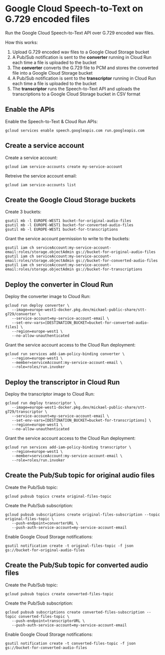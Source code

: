 # Google Cloud Speech-to-Text on G.729 encoded files

Run the Google Cloud Speech-to-Text API over G.729 encoded wav files.

How this works:
1. Upload G.729 encoded wav files to a Google Cloud Storage bucket
2. A Pub/Sub notification is sent to the **converter** running in Cloud Run each time a file is uploaded to the bucket
3. The **converter** converts the G.729 file to PCM and stores the converted file into a Google Cloud Storage bucket
4. A Pub/Sub notification is sent to the **transcriptor** running in Cloud Run each time a file is uploaded to the bucket
5. The **transcriptor** runs the Speech-to-Text API and uploads the transcriptions to a Google Cloud Storage bucket in CSV format

## Enable the APIs
Enable the Speech-to-Text & Cloud Run APIs:
```
gcloud services enable speech.googleapis.com run.googleapis.com
```
## Create a service account
Create a service account:
```
gcloud iam service-accounts create my-service-account
```
Retreive the service account email:
```
gcloud iam service-accounts list
```
## Create the Google Cloud Storage buckets
Create 3 buckets:
```
gsutil mb -l EUROPE-WEST1 bucket-for-original-audio-files
gsutil mb -l EUROPE-WEST1 bucket-for-converted-audio-files
gsutil mb -l EUROPE-WEST1 bucket-for-transcriptions
```
Grant the service account permission to write to the buckets:
```
gsutil iam ch serviceAccount:my-service-account-email:roles/storage.objectAdmin gs://bucket-for-original-audio-files
gsutil iam ch serviceAccount:my-service-account-email:roles/storage.objectAdmin gs://bucket-for-converted-audio-files
gsutil iam ch serviceAccount:my-service-account-email:roles/storage.objectAdmin gs://bucket-for-transcriptions
```
## Deploy the converter in Cloud Run
Deploy the converter image to Cloud Run:
```
gcloud run deploy converter \
   --image=europe-west1-docker.pkg.dev/mickael-public-share/stt-g729/converter \
   --service-account=my-service-account-email \
   --set-env-vars=[DESTINATION_BUCKET=bucket-for-converted-audio-files] \
   --region=europe-west1 \
   --no-allow-unauthenticated
```
Grant the service account access to the Cloud Run deployment:
```
gcloud run services add-iam-policy-binding converter \
   --region=europe-west1 \
   --member=serviceAccount:my-service-account-email \
   --role=roles/run.invoker
```
## Deploy the transcriptor in Cloud Run
Deploy the transcriptor image to Cloud Run:
```
gcloud run deploy transcriptor \
   --image=europe-west1-docker.pkg.dev/mickael-public-share/stt-g729/transcriptor \
   --service-account=my-service-account-email \
   --set-env-vars=[DESTINATION_BUCKET=bucket-for-transcriptions] \
   --region=europe-west1 \
   --no-allow-unauthenticated
```
Grant the service account access to the Cloud Run deployment:
```
gcloud run services add-iam-policy-binding transcriptor \
   --region=europe-west1 \
   --member=serviceAccount:my-service-account-email \
   --role=roles/run.invoker
```
## Create the Pub/Sub topic for original audio files
Create the Pub/Sub topic:
```
gcloud pubsub topics create original-files-topic
```
Create the Pub/Sub subscription:
```
gcloud pubsub subscriptions create original-files-subscription --topic original-files-topic \
   --push-endpoint=converterURL \
   --push-auth-service-account=my-service-account-email
```
Enable Google Cloud Storage notifications:
```
gsutil notification create -t original-files-topic -f json gs://bucket-for-original-audio-files
```
## Create the Pub/Sub topic for converted audio files
Create the Pub/Sub topic:
```
gcloud pubsub topics create converted-files-topic
```
Create the Pub/Sub subscription:
```
gcloud pubsub subscriptions create converted-files-subscription --topic converted-files-topic \
   --push-endpoint=transcriptorURL \
   --push-auth-service-account=my-service-account-email
```
Enable Google Cloud Storage notifications:
```
gsutil notification create -t converted-files-topic -f json gs://bucket-for-converted-audio-files
```

